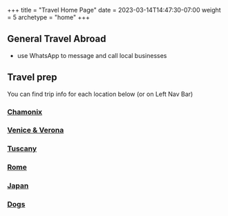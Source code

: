 +++
title = "Travel Home Page"
date = 2023-03-14T14:47:30-07:00
weight = 5
archetype = "home"
+++

## General Travel Abroad
- use WhatsApp to message and call local businesses

## Travel prep 
You can find trip info for each location below (or on Left Nav Bar)

### [Chamonix](./travel/cham.html)

### [Venice & Verona](./travel/venice.html)

### [Tuscany](./travel/tuscany.html)

### [Rome](./travel/rome.html)

### [Japan](./travel/japan.html)

### [Dogs](./dogs.html)